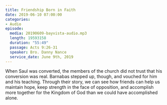 ```yaml
---
title: Friendship Born in Faith
date: 2019-06-10 07:00:00
categories:
- Audio
episode:
  media: 20190609-bayvista-audio.mp3
  length: 19593158
  duration: "55:49"
  passage: Acts 9:26-31
  speaker: Bro. Danny Nance
  service_date: June 9th, 2019
---
```

When Saul was converted, the members of the church did not trust that his conversion was real. Barnabas stepped up, though, and vouched for him and his teaching. Through their story, we can see how friends can help us maintain hope, keep strength in the face of opposition, and accomplish more together for the Kingdom of God than we could have accomplished alone.